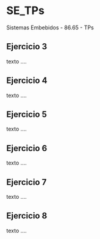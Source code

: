 # SE_TPs
Sistemas Embebidos - 86.65 - TPs

## **Ejercicio 3**

texto ....

## **Ejercicio 4**

texto ....


## **Ejercicio 5**

texto ....


## **Ejercicio 6**

texto ....


## **Ejercicio 7**

texto ....


## **Ejercicio 8**

texto ....


